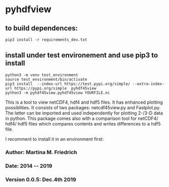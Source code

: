 # pyhdfview

## to build dependences:
    pip3 install -r requirements_dev.txt

## install under test environement and use pip3 to install
    python3 -m venv test_environment
    source test_environment/bin/activate
    pip3 install  --index-url https://test.pypi.org/simple/ --extra-index-url https://pypi.org/simple  pyhdf45view
    python3 -m pyhdf45view.pyhdf45view YOURFILE.nc

This is a tool to view netCDF4, hdf4 and hdf5 files. It has enhanced plotting
possiblities. It consists of two packages: netcdf45view.py and Fastplot.py.
The latter can be imported and used independently for plotting 2-/3-D data in
python.
This package comes also with a comparison tool for netCDF4/ hdf4/ hdf5 files
which compares contents and writes differences to a hdf5 file.

I recomment to install it in an environment first:

### Author: Martina M. Friedrich
### Date: 2014 -- 2019
### Version 0.0.5: Dec.4th 2019
